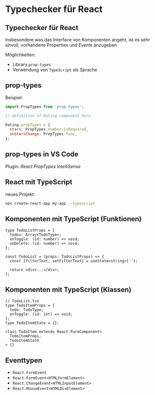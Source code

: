 # Typechecker für React

## Typechecker für React

Insbesondere was das Interface von Komponenten angeht, ist es sehr sinvoll, vorhandene Properties und Events anzugeben

Möglichkeiten:

- Library `prop-types`
- Verwendung von `TypeScript` als Sprache

## prop-types

Beispiel:

```js
import PropTypes from 'prop-types';

// definition of Rating component here

Rating.propTypes = {
  stars: PropTypes.number.isRequired,
  onStarsChange: PropTypes.func,
};
```

## prop-types in VS Code

Plugin: _React PropTypes IntelliSense_

## React mit TypeScript

neues Projekt:

```bash
npx create-react-app my-app --typescript
```

## Komponenten mit TypeScript (Funktionen)

```tsx
type TodoListProps = {
  todos: Array<TodoType>;
  onToggle: (id: number) => void;
  onDelete: (id: number) => void;
};

const TodoList = (props: TodoListProps) => {
  const [filterText, setFilterText] = useState<string>('');

  return <div>...</div>;
};
```

## Komponenten mit TypeScript (Klassen)

```tsx
// TodoList.tsx
type TodoItemProps = {
  todo: TodoType;
  onToggle: (id: int) => void;
};
type TodoItemState = {};
```

```tsx
class TodoItem extends React.PureComponent<
  TodoItemProps,
  TodoItemState
> {}
```

## Eventtypen

- `React.FormEvent`
- `React.FormEvent<HTMLFormElement>`
- `React.ChangeEvent<HTMLInputElement>`
- `React.MouseEvent<HTMLDivElement>`
